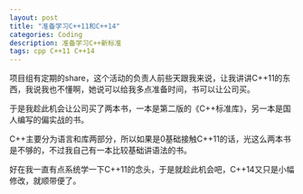 ```yaml
---
layout: post
title: "准备学习C++11和C++14"
categories: Coding
description: 准备学习C++新标准
tags: cpp C++11 C++14
---
```

项目组有定期的share，这个活动的负责人前些天跟我来说，让我讲讲C++11的东西，我说我也不懂啊，她说可以给我多点准备时间，书可以让公司买。

于是我趁此机会让公司买了两本书，一本是第二版的《C++标准库》，另一本是国人编写的偏实战的书。

C++主要分为语言和库两部分，所以如果是0基础接触C++11的话，光这么两本书是不够的，不过我自己有一本比较基础讲语法的书。

好在我一直有点系统学一下C++11的念头，于是就趁此机会吧，C++14又只是小幅修改，就顺带便了。

